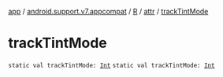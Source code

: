 [app](../../../index.md) / [android.support.v7.appcompat](../../index.md) / [R](../index.md) / [attr](index.md) / [trackTintMode](./track-tint-mode.md)

# trackTintMode

`static val trackTintMode: `[`Int`](https://kotlinlang.org/api/latest/jvm/stdlib/kotlin/-int/index.html)
`static val trackTintMode: `[`Int`](https://kotlinlang.org/api/latest/jvm/stdlib/kotlin/-int/index.html)